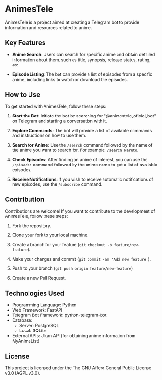 # AnimesTele

AnimesTele is a project aimed at creating a Telegram bot to provide information and resources related to anime.

## Key Features

- **Anime Search**: Users can search for specific anime and obtain detailed information about them, such as title, synopsis, release status, rating, etc.

- **Episode Listing**: The bot can provide a list of episodes from a specific anime, including links to watch or download the episodes.

## How to Use

To get started with AnimesTele, follow these steps:

1. **Start the Bot**: Initiate the bot by searching for "@animestele_oficial_bot" on Telegram and starting a conversation with it.

2. **Explore Commands**: The bot will provide a list of available commands and instructions on how to use them.

3. **Search for Anime**: Use the `/search` command followed by the name of the anime you want to search for. For example: `/search Naruto`.

4. **Check Episodes**: After finding an anime of interest, you can use the `/episodes` command followed by the anime name to get a list of available episodes.

5. **Receive Notifications**: If you wish to receive automatic notifications of new episodes, use the `/subscribe` command.
## Contribution

Contributions are welcome! If you want to contribute to the development of AnimesTele, follow these steps:

1. Fork the repository.

2. Clone your fork to your local machine.

3. Create a branch for your feature (`git checkout -b feature/new-feature`).

4. Make your changes and commit (`git commit -am 'Add new feature'`).

5. Push to your branch (`git push origin feature/new-feature`).

6. Create a new Pull Request.

## Technologies Used

- Programming Language: Python
- Web Framework: FastAPI
- Telegram Bot Framework: python-telegram-bot
- Database: 
    - Server: PostgreSQL
    - Local: SQLite
- External APIs: Jikan API (for obtaining anime information from MyAnimeList)

## License

This project is licensed under the The GNU Affero General Public License v3.0 (AGPL v3.0).

